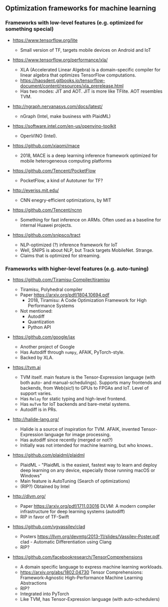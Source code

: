 Optimization frameworks for machine learning
--------------------------------------------

### Frameworks with low-level features (e.g. optimized for something special)

* <https://www.tensorflow.org/lite>
  - Small version of TF, targets mobile devices on Android and IoT

* <https://www.tensorflow.org/performance/xla/>
  - XLA (Accelerated Linear Algebra) is a domain-specific compiler for linear
    algebra that optimizes TensorFlow computations.
  - <https://haosdent.gitbooks.io/tensorflow-document/content/resources/xla_prerelease.html>
  - Has two modes: JIT and AOT. JIT is more like TFlite. AOT resembles TVM.

* <http://ngraph.nervanasys.com/docs/latest/>
  - nGraph (Intel, make business with PlaidML)

* <https://software.intel.com/en-us/openvino-toolkit>
  - OpenVINO (Intel).

* <https://github.com/xiaomi/mace>
  - 2018, MACE is a deep learning inference framework optimized for mobile heterogeneous computing platforms

* <https://github.com/Tencent/PocketFlow>
  - PocketFlow, a kind of Autotuner for TF?

 * <http://eyeriss.mit.edu/>
   - CNN enegry-efficient optimizations, by MIT

* <https://github.com/Tencent/ncnn>
  - Something for fast inference on ARMs. Often used as a baseline for internal
    Huawei projects.

* <https://github.com/snipsco/tract>
  - NLP-optimized (?) inference framework for IoT
  - Well, SNIPS is about NLP, but Track targets MobileNet. Strange.
  - Claims that is optimized for streaming.

### Frameworks with higher-level features (e.g. auto-tuning)

* <https://github.com/Tiramisu-Compiler/tiramisu>
  - Tiramisu, Polyhedral compiler
  - Paper <https://arxiv.org/pdf/1804.10694.pdf>
    + 2018, Tiramisu: A Code Optimization Framework for High Performance Systems
  - Not mentioned:
    + Autodiff
    + Quantization
    + Python API

* <https://github.com/google/jax>
  - Another project of Google
  - Has Autodiff through `numpy`, AFAIK, PyTorch-style.
  - Backed by XLA.

* <https://tvm.ai>
  - TVM itself. main feature is the Tensor-Expression language (with both auto-
    and manual-schedulings). Supports many frontends and backends, from
    Web(sic!) to GPUs to FPGAs and IoT. Level of support varies.
  - Has `Relay` for static typing and high-level frontend.
  - Has `muTvm` for IoT backends and bare-metal systems.
  - Autodiff is in PRs.

* <http://halide-lang.org/>
  - Halide is a source of inspiration for TVM. AFAIK, invented Tensor-Expression
    language for image processing.
  - Has autodiff since recently (merged or not?)
  - Initially was not intended for machine learning, but who knows..

* <https://github.com/plaidml/plaidml>
  - PlaidML - "PlaidML is the easiest, fastest way to learn and deploy deep
    learning on any device, especially those running macOS or Windows"
  - Main feature is AutoTuning (Search of optimizations)
  - (RIP?) Obtained by Intel

* <http://dlvm.org/>
  - Paper <https://arxiv.org/pdf/1711.03016>
    DLVM: A modern compiler infrastructure for deep learning systems (autodiff)
  - RIP in favor of TF-Swift

* <https://github.com/vgvassilev/clad>
  - Posters <https://llvm.org/devmtg/2013-11/slides/Vassilev-Poster.pdf>
    clad - Automatic Differentiation using Clang
  - RIP?

* <https://github.com/facebookresearch/TensorComprehensions>
  - A domain specific language to express machine learning workloads.
  - <https://arxiv.org/abs/1802.04730>
    Tensor Comprehensions: Framework-Agnostic High-Performance Machine Learning Abstractions
  - RIP?
  - Integrated into PyTorch
  - Like TVM, has Tensor-Expression language (with auto-schedulers)

